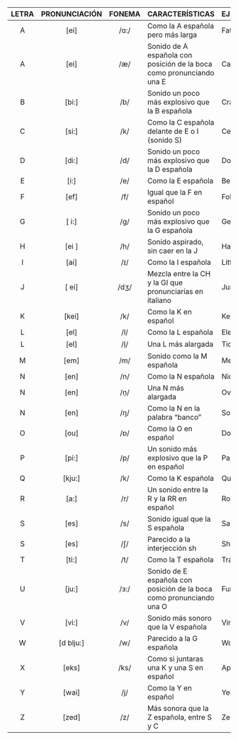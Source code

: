 

|LETRA|PRONUNCIACIÓN|FONEMA|CARACTERÍSTICAS|EJEMPLO|
|:-:|:-:|:-:|-|-|
|A|[ei]|/ɑ:/|Como la A española pero más larga|Father|
|A|[ei]|/æ/|Sonido de A española con posición de la boca como pronunciando una E|Cat|
|B|[bi:]|/b/|Sonido un poco más explosivo que la B española|Crab|
|C|[si:]|/k/|Como la C española delante de E o I (sonido S)|Certain|
|D|[di:]|/d/|Sonido un poco más explosivo que la D española|Door|
|E|[i:]|/e/|Como la E española|Bed|
|F|[ef]|/f/|Igual que la F en español|Follow|
|G|[ i:]|/g/|Sonido un poco más explosivo que la G española|German|
|H|[ei ]|/h/|Sonido aspirado, sin caer en la J|Happy|
|I|[ai]|/ɪ/|Como la I española|Little|
|J|[ ei]|/dʒ/|Mezcla entre la CH y la GI que pronunciarías en italiano|Jump|
|K|[kei]|/k/|Como la K en español|Key|
|L|[el]|/l/|Como la L española|Eleven|
|L|[el]|/l̩/|Una L más alargada|Tidal|
|M|[em]|/m/|Sonido como la M española|Meeting|
|N|[en]|/n/|Como la N española|Nice|
|N|[en]|/n̩/|Una N más alargada|Oven|
|N|[en]|/ŋ/|Como la N en la palabra “banco”|Song|
|O|[ou]|/ɒ/|Como la O en español|Dog|
|P|[pi:]|/p/|Un sonido más explosivo que la P en español|Parrot|
|Q|[kju:]|/k/|Como la K española|Question|
|R|[a:]|/r/|Un sonido entre la R y la RR en español|Rock|
|S|[es]|/s/|Sonido igual que la S española|Saint|
|S|[es]|/ʃ/|Parecido a la interjección sh|Shoulder|
|T|[ti:]|/t/|Como la T española|Train|
|U|[ju:]|/ɜ:/|Sonido de E española con posición de la boca como pronunciando una O|Fury|
|V|[vi:]|/v/|Sonido más sonoro que la V española|Vine|
|W|[d blju:]|/w/|Parecido a la G española|Woman|
|X|[eks]|/ks/|Como si juntaras una K y una S en español|Appendix|
|Y|[wai]|/j/|Como la Y en español|Yellow|
|Z|[zed]|/z/|Más sonora que la Z española, entre S y C|Zero|
